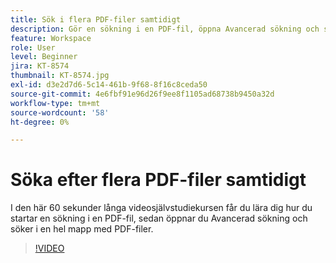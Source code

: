 ```yaml
---
title: Sök i flera PDF-filer samtidigt
description: Gör en sökning i en PDF-fil, öppna Avancerad sökning och sök i en hel mapp med PDF-filer
feature: Workspace
role: User
level: Beginner
jira: KT-8574
thumbnail: KT-8574.jpg
exl-id: d3e2d7d6-5c14-461b-9f68-8f16c8ceda50
source-git-commit: 4e6fbf91e96d26f9ee8f1105ad68738b9450a32d
workflow-type: tm+mt
source-wordcount: '58'
ht-degree: 0%

---
```


# Söka efter flera PDF-filer samtidigt

I den här 60 sekunder långa videosjälvstudiekursen får du lära dig hur du startar en sökning i en PDF-fil, sedan öppnar du Avancerad sökning och söker i en hel mapp med PDF-filer.

>[!VIDEO](https://video.tv.adobe.com/v/336363?quality=12&learn=on&hidetitle=true)
